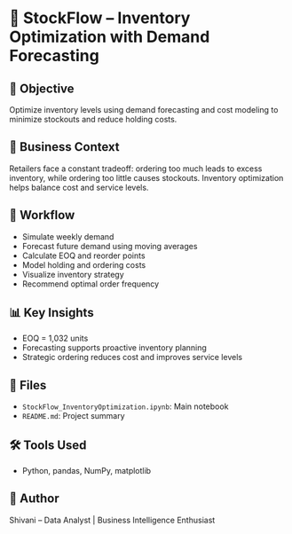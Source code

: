# 🚚 StockFlow – Inventory Optimization with Demand Forecasting

## 🎯 Objective  
Optimize inventory levels using demand forecasting and cost modeling to minimize stockouts and reduce holding costs.

## 🧪 Business Context  
Retailers face a constant tradeoff: ordering too much leads to excess inventory, while ordering too little causes stockouts. Inventory optimization helps balance cost and service levels.

## 🧠 Workflow  
- Simulate weekly demand  
- Forecast future demand using moving averages  
- Calculate EOQ and reorder points  
- Model holding and ordering costs  
- Visualize inventory strategy  
- Recommend optimal order frequency

## 📊 Key Insights  
- EOQ = 1,032 units  
- Forecasting supports proactive inventory planning  
- Strategic ordering reduces cost and improves service levels

## 📁 Files  
- `StockFlow_InventoryOptimization.ipynb`: Main notebook  
- `README.md`: Project summary

## 🛠️ Tools Used  
- Python, pandas, NumPy, matplotlib

## 📌 Author  
Shivani – Data Analyst | Business Intelligence Enthusiast
